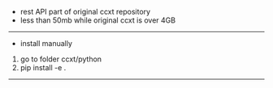 - rest API part of original ccxt repository
- less than 50mb while original ccxt is over 4GB
---
- install manually
1. go to folder ccxt/python
2. pip install -e .
---